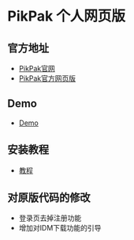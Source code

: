 # PikPak 个人网页版

## 官方地址

 * [PikPak官网](https://mypikpak.com)
 * [PikPak官方网页版](https://drive.mypikpak.com/)

## Demo
 * [Demo](https://tjsky.github.io/pikpak/)

## 安装教程
  * [教程](https://www.tjsky.net/?p=201)

## 对原版代码的修改
 * 登录页去掉注册功能
 * 增加对IDM下载功能的引导
